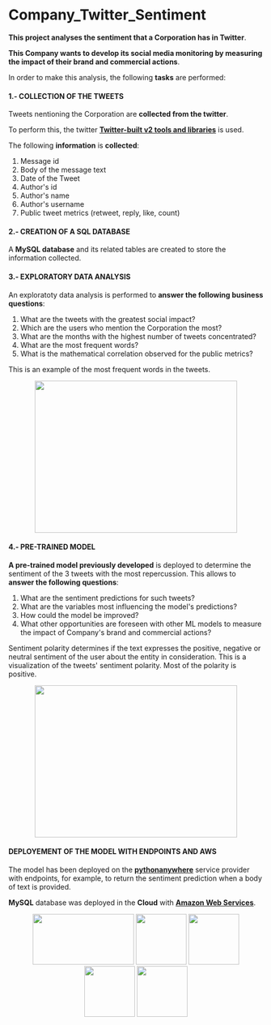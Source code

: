 # Company_Twitter_Sentiment

**This project analyses the sentiment that a Corporation has in Twitter**.

**This Company wants to develop its social media monitoring by measuring the impact of their brand and commercial actions**.

In order to make this analysis, the following **tasks** are performed:

#### 1.- COLLECTION OF THE TWEETS

Tweets nentioning the Corporation are **collected from the twitter**. 

To perform this, the twitter [**Twitter-built v2 tools and libraries**](https://developer.twitter.com/en/docs/twitter-api/tools-and-libraries/v2) is used.

The following **information** is **collected**:

1. Message id
2. Body of the message text
3. Date of the Tweet 
4. Author's id 
5. Author's name
6. Author's username
7. Public tweet metrics (retweet, reply, like, count)

#### 2.- CREATION OF A SQL DATABASE

A **MySQL database** and its related tables are created to store the information collected.

#### 3.- EXPLORATORY DATA ANALYSIS

An exploratoty data analysis is performed to **answer the following business questions**:

1. What are the tweets with the greatest social impact?
2. Which are the users who mention the Corporation the most?
3. What are the months with the highest number of tweets concentrated?
4. What are the most frequent words?
5. What is the mathematical correlation observed for the public metrics?

This is an example of the most frequent words in the tweets.

<p align="center">
<img src="https://github.com/mchamochin1/Company_Twitter_Sentiment-/blob/main/images/frequent_words.png" alt="" width="400" height="300" /> 
</p>

#### 4.- PRE-TRAINED MODEL

**A pre-trained model previously developed** is deployed to determine the sentiment of the 3 tweets with the most repercussion. This allows to **answer the following questions**:

1. What are the sentiment predictions for such tweets? 
2. What are the variables most influencing the model's predictions?
3. How could the model be improved?
4. What other opportunities are foreseen with other ML models to measure the impact of Company's brand and commercial actions?

Sentiment polarity determines if the text expresses the positive, negative or neutral sentiment of the user about the entity in consideration. This is a visualization of the tweets' sentiment polarity. Most of the polarity is positive. 

<p align="center">
<img src="https://github.com/mchamochin1/Company_Twitter_Sentiment-/blob/main/images/sentiment.png" alt="" width="400" height="300" /> 
</p>

#### DEPLOYEMENT OF THE MODEL WITH ENDPOINTS AND AWS

The model has been deployed on the [**pythonanywhere**](https://www.pythonanywhere.com/) service provider with endpoints, for example, to return the sentiment prediction when a body of text is provided.

**MySQL** database was deployed in the **Cloud** with [**Amazon Web Services**](https://aws.amazon.com/).
<p align="center">
<img src="https://github.com/mchamochin1/Company_Twitter_Sentiment-/blob/main/images/pythonanywhere.png" alt="" width="200" height="100" /> <img src="https://github.com/mchamochin1/Company_Twitter_Sentiment-/blob/main/images/AWS.png" alt="" width="100" height="100" /> <img src="https://github.com/mchamochin1/Company_Twitter_Sentiment-/blob/main/images/mysql.png" alt="" width="100" height="100" /> <img src="https://github.com/mchamochin1/Company_Twitter_Sentiment-/blob/main/images/twitter.png" alt="" width="100" height="100" /> <img src="https://github.com/mchamochin1/Company_Twitter_Sentiment-/blob/main/images/machine-learning.jpg" alt="" width="100" height="100" />
</p>
